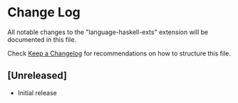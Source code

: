 # Change Log

All notable changes to the "language-haskell-exts" extension will be documented in this file.

Check [Keep a Changelog](http://keepachangelog.com/) for recommendations on how to structure this file.

## [Unreleased]

- Initial release